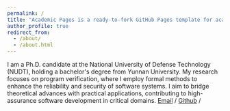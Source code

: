 ```yaml
---
permalink: /
title: "Academic Pages is a ready-to-fork GitHub Pages template for academic personal websites"
author_profile: true
redirect_from: 
  - /about/
  - /about.html
---
```


I am a Ph.D. candidate at the National University of Defense Technology (NUDT), holding a bachelor's degree from Yunnan University. My research focuses on program verification, where I employ formal methods to enhance the reliability and security of software systems. I aim to bridge theoretical advances with practical applications, contributing to high-assurance software development in critical domains.
[Email](lmh@nudt.edu.cn) / [Github](https://github.com/AmingLMH) /
